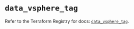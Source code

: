 # `data_vsphere_tag`

Refer to the Terraform Registry for docs: [`data_vsphere_tag`](https://registry.terraform.io/providers/hashicorp/vsphere/2.9.3/docs/data-sources/tag).
